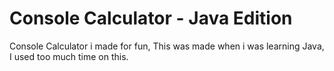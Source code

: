 # Console Calculator - Java Edition

Console Calculator i made for fun, This was made when i was learning Java, I used too much time on this.
